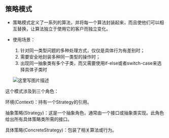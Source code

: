 ## 策略模式

* 策略模式定义了一系列的算法，并将每一个算法封装起来，而且使他们可以相互替换，让算法独立于使用它的客户而独立变化。

* 使用场景：

  1. 针对同一类型问题的多种处理方式，仅仅是具体行为有差别时；
  2. 需要安全地封装多种同一类型的操作时；
  3. 出现同一抽象类有多个子类，而又需要使用if-else或者switch-case来选择具体子类时

  ![这里写图片描述](https://img-blog.csdn.net/20170410234139991?watermark/2/text/aHR0cDovL2Jsb2cuY3Nkbi5uZXQvdTAxMjEyNDQzOA==/font/5a6L5L2T/fontsize/400/fill/I0JBQkFCMA==/dissolve/70/gravity/SouthEast)

这个模式涉及到三个角色：

环境(Context)：持有一个Strategy的引用。

抽象策略(Strategy)：这是一个抽象角色，通常由一个接口或抽象类实现。此角色给出所有具体策略类所需的接口。

具体策略(ConcreteStrategy)：包装了相关算法或行为。